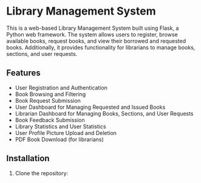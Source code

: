 # Library Management System

This is a web-based Library Management System built using Flask, a Python web framework. The system allows users to register, browse available books, request books, and view their borrowed and requested books. Additionally, it provides functionality for librarians to manage books, sections, and user requests.

## Features

- User Registration and Authentication
- Book Browsing and Filtering
- Book Request Submission
- User Dashboard for Managing Requested and Issued Books
- Librarian Dashboard for Managing Books, Sections, and User Requests
- Book Feedback Submission
- Library Statistics and User Statistics
- User Profile Picture Upload and Deletion
- PDF Book Download (for librarians)

## Installation

1. Clone the repository:
